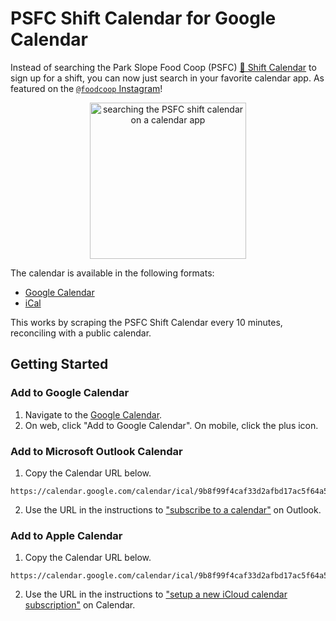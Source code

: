 # PSFC Shift Calendar for Google Calendar

Instead of searching the Park Slope Food Coop (PSFC) [📅 Shift Calendar](https://members.foodcoop.com/services/shifts/) to sign up for a shift, you can now just search in your favorite calendar app. As featured on the [`@foodcoop` Instagram](https://www.instagram.com/stories/highlights/18038560394618051/)!

<div align="center">
  <img alt="searching the PSFC shift calendar on a calendar app" src="https://raw.githubusercontent.com/rexledesma/foodcoop-shift-calendar/main/assets/demo.gif" width="250">
</div>

The calendar is available in the following formats:

- [Google Calendar](https://calendar.google.com/calendar/u/0/embed?src=9b8f99f4caf33d2afbd17ac5f64a5113c7e373686247a7126b6a0b96a8cbd462@group.calendar.google.com)
- [iCal](https://calendar.google.com/calendar/ical/9b8f99f4caf33d2afbd17ac5f64a5113c7e373686247a7126b6a0b96a8cbd462%40group.calendar.google.com/public/basic.ics)

This works by scraping the PSFC Shift Calendar every 10 minutes, reconciling with a public calendar.

## Getting Started

### Add to Google Calendar

1. Navigate to the [Google Calendar](https://calendar.google.com/calendar/u/0/embed?src=9b8f99f4caf33d2afbd17ac5f64a5113c7e373686247a7126b6a0b96a8cbd462@group.calendar.google.com).
2. On web, click "Add to Google Calendar". On mobile, click the plus icon.

### Add to Microsoft Outlook Calendar

1. Copy the Calendar URL below.

```
https://calendar.google.com/calendar/ical/9b8f99f4caf33d2afbd17ac5f64a5113c7e373686247a7126b6a0b96a8cbd462%40group.calendar.google.com/public/basic.ics
```

2. Use the URL in the instructions to ["subscribe to a calendar"](https://support.microsoft.com/en-us/office/import-or-subscribe-to-a-calendar-in-outlook-com-or-outlook-on-the-web-cff1429c-5af6-41ec-a5b4-74f2c278e98c) on Outlook.

### Add to Apple Calendar

1. Copy the Calendar URL below.

```
https://calendar.google.com/calendar/ical/9b8f99f4caf33d2afbd17ac5f64a5113c7e373686247a7126b6a0b96a8cbd462%40group.calendar.google.com/public/basic.ics
```

2. Use the URL in the instructions to ["setup a new iCloud calendar subscription"](https://support.apple.com/en-us/102301) on Calendar.
